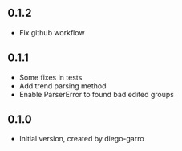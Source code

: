 ## 0.1.2

- Fix github workflow

## 0.1.1

- Some fixes in tests
- Add trend parsing method
- Enable ParserError to found bad edited groups

## 0.1.0

- Initial version, created by diego-garro
